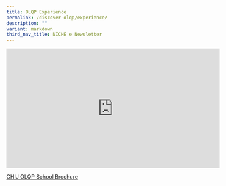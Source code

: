 ```yaml
---
title: OLQP Experience
permalink: /discover-olqp/experience/
description: ""
variant: markdown
third_nav_title: NICHE e Newsletter
---
```

<iframe allowfullscreen="" allow="accelerometer; autoplay; clipboard-write; encrypted-media; gyroscope; picture-in-picture; web-share" frameborder="0" title="YouTube video player" src="https://www.youtube.com/embed/2qcxna26e7g" height="315" width="560"></iframe>


[CHIJ OLQP School Brochure](/files/chij%20brochure%202023_1.pdf)
